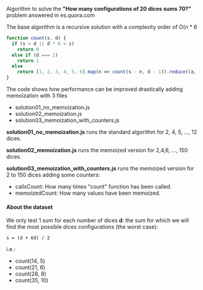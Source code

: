 Algorithm to solve the **"How many configurations of 20 dices sums 70?"** problem answered in es.quora.com

The base algorithm is a recursive solution with a complexity order of O(n * 6

```javascript
function count(s, d) {
  if (s < d || d * 6 < s)
    return 0
  else if (d === 1)
    return 1
  else
    return [1, 2, 3, 4, 5, 6].map(n => count(s - n, d - 1)).reduce((a, b) => a + b)
}
```

The code shows how performance can be improved drastically adding memoization with 3 files

* solution01_no_memoization.js
* solution02_memoization.js
* solution03_memoization_with_counters.js

**solution01_no_memoization.js**  runs the standard algorithm for 2, 4, 5, ..., 12 dices.

**solution02_memoization.js** runs the memoized version for 2,4,6, ..., 150 dices.

**solution03_memoization_with_counters.js** runs the memoized version for 2 to 150 dices adding some counters:

* callsCount:  How many times "count" function has been called.
* memoizedCount: How many values have been memoized.

#### About the dataset

We only test 1 sum for each number of dices **d**: the sum for which we will find the most possible dices configurations (the worst case): 

`s = (d + 6d) / 2`

i.e.:

* count(14, 5)
* count(21, 6)
* count(28, 8)
* count(35, 10)
